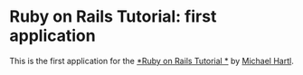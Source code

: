 # Ruby on Rails Tutorial: first application

This is the first application for the 
[*Ruby on Rails Tutorial *](http://railstutorial.org)
by [Michael Hartl](http://michaelhartl.com/).